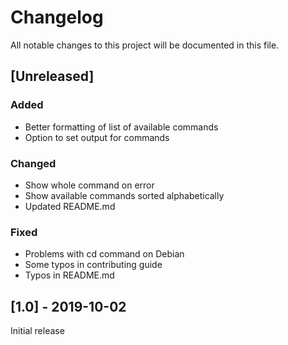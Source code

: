 # Changelog
All notable changes to this project will be documented in this file.

## [Unreleased]

### Added
- Better formatting of list of available commands
- Option to set output for commands

### Changed
- Show whole command on error
- Show available commands sorted alphabetically
- Updated README.md

### Fixed
- Problems with cd command on Debian
- Some typos in contributing guide
- Typos in README.md

## [1.0] - 2019-10-02
Initial release
